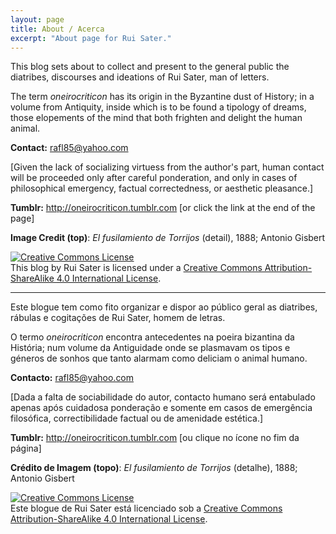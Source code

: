 ```yaml
---
layout: page
title: About / Acerca
excerpt: "About page for Rui Sater."
---
```


This blog sets about to collect and present to the general public the diatribes, discourses and ideations of Rui Sater, man of letters.

The term *oneirocriticon* has its origin in the Byzantine dust of History; in a volume from Antiquity, inside which is to be found a tipology of dreams, those elopements of the mind that both frighten and delight the human animal.

<!--
We shall discern the numerous faces of the Dream: in the folly, the doctrine, ambitions, hopes, fantasies, reveries, paradoxes, idealisms, paroxisms, fulgurations and alucinations of the human kind. We shall endeavour to unveil its spectres, its ghosts, vampires, parasites and other spiritual and intestinal hauntings; and we shall apply to such scourges venerable remedies: leeches, trepanations, enemas and harpoons. In between, we'll exercise in the reputed disciplines of hermeneutics, eschatology, hamartiology, and adoxography.

From the sublime to the mundane, from losers to victors, from the real to the literary, encompassing the sacred and the profane, the transcendent and the immanent, from myths of creation to tidings of the end times, all is contained in the Dream, that virtuality above the virtual, that fetus in fetu of the ideal, that sardonic ersatz of the real. 
-->

**Contact:** <rafl85@yahoo.com>

[Given the lack of socializing virtuess from the author's part, human contact will be proceeded only after careful ponderation, and only in cases of philosophical emergency, factual correctedness, or aesthetic pleasance.]

**Tumblr:** <http://oneirocriticon.tumblr.com> [or click the link at the end of the page]

**Image Credit (top)**: *El fusilamiento de Torrijos* (detail), 1888; Antonio Gisbert

<a rel="license" href="http://creativecommons.org/licenses/by-sa/4.0/"><img alt="Creative Commons License" style="border-width:0" src="https://i.creativecommons.org/l/by-sa/4.0/88x31.png" /></a><br />This blog by <span xmlns:cc="http://creativecommons.org/ns#" property="cc:attributionName">Rui Sater</span> is licensed under a <a rel="license" href="http://creativecommons.org/licenses/by-sa/4.0/">Creative Commons Attribution-ShareAlike 4.0 International License</a>.

---

Este blogue tem como fito organizar e dispor ao público geral as diatribes, rábulas e cogitações de Rui Sater, homem de letras.

O termo *oneirocriticon* encontra antecedentes na poeira bizantina da História; num volume da Antiguidade onde se plasmavam os tipos e géneros de sonhos que tanto alarmam como deliciam o animal humano.

<!--
Iremos reconhecer o sonho nas suas numerosas faces: na folia, na doutrina, nas ambições, esperanças, fantasias, ideações, paradoxos, idealismos, paroxismos, fulgurações e alucinações da espécie humana. Lograremos um desmascarar dos espectros desta, dos seus fantasmas, vampiros, parasitas, e outras assombrações espirituais e intestinais; e nelas iremos lançar as nossas vetustas medicinas contra tais maleitas: sanguessugas, trepanações, clísteres e arpões. De permeio, exercitar-nos-emos nas venerandas disciplinas da hermenêutica, da escatologia, da hamartiologia, e da adoxografia.

Do sublime ao mundano, dos vencedores aos vencidos, do real ao literário, acercando o sagrado e o profano, o transcendente e o imanente, circulando dos mitos da criação às anunciações do fim, tudo é contido no sonho, esse virtual mais que virtual, *fetus in fetu* do ideal, e *ersatz* trocista do real. 
-->

**Contacto:** <rafl85@yahoo.com>

[Dada a falta de sociabilidade do autor, contacto humano será entabulado apenas após cuidadosa ponderação e somente em casos de emergência filosófica, correctibilidade factual ou de amenidade estética.]

**Tumblr:** <http://oneirocriticon.tumblr.com> [ou clique no ícone no fim da página]

**Crédito de Imagem (topo)**: *El fusilamiento de Torrijos* (detalhe), 1888; Antonio Gisbert

<a rel="license" href="http://creativecommons.org/licenses/by-sa/4.0/"><img alt="Creative Commons License" style="border-width:0" src="https://i.creativecommons.org/l/by-sa/4.0/88x31.png" /></a><br />Este blogue de <span xmlns:cc="http://creativecommons.org/ns#" property="cc:attributionName">Rui Sater</span> está licenciado sob a <a rel="license" href="http://creativecommons.org/licenses/by-sa/4.0/">Creative Commons Attribution-ShareAlike 4.0 International License</a>.


